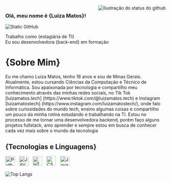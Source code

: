 <img align='right' src="https://github-readme-stats.vercel.app/api?username=luizapmatoss&show_icons=true&title_color=783c00&text_color=af552e&icon_color=783c00&bg_color=f8efd4&cache_seconds=2300" alt="ilustração do status do github">

### Olá, meu nome é {Luiza Matos}!


<img src="https://img.shields.io/static/v1?label=Overview&message=luizapmatoss&color=f8efd4&style=for-the-badge&logo=GitHub" alt="Static GitHub">

<p>Trabalho como {estagiária de TI}<br/> Eu sou desenvolvedora {back-end} em formação</p>

<h1>
    <strong>{Sobre Mim}</strong>
</h1>
Eu me chamo Luiza Matos, tenho 18 anos e sou de Minas Gerais. Atualmente, estou cursando Ciências da Computação e Técnico de Informática. Sou apaixonada por tecnologia e compartilho meu conhecimento através das minhas redes sociais, no Tik Tok [luizamatos.tech] (https://www.tiktok.com/@luizamatos.tech) e Instagram [luizamatostech] (https://www.instagram.com/luizamatostech/), onde falo sobre curiosidades do mundo tech, ensino algumas coisas e compartilho um pouco da minha rotina estudando e trabalhando na TI. Estou no processo de me tornar uma desenvolvedora backend, porém faço alguns projetos fullstack, amo aprender e sempre estou em busca de conhecer cada vez mais sobre o mundo da tecnologia

<h2>
    <strong>{Tecnologias e Linguagens}</strong>
</h2>

<img 
    align="left" 
    alt="Python" 
    title="Python"
    width="30px" 
    style="padding-right: 10px;" 
    src="https://cdn.jsdelivr.net/gh/devicons/devicon@latest/icons/python/python-original.svg" 
/>
<img 
    align="left" 
    alt="JAVA" 
    title="Java"
    width="30px" 
    style="padding-right: 10px;" 
    src="https://cdn.jsdelivr.net/gh/devicons/devicon@latest/icons/java/java-original.svg"  
/>

<img
    align="left"
    alt="HTML"
    width="30px"
    style="padding-right: 10px;"
    src="https://cdn.jsdelivr.net/gh/devicons/devicon@latest/icons/html5/html5-original.svg"
/>

<img
    align="left"
    alt="CSS"
    width="30px"
    style="padding-right: 10px;"
    src="https://cdn.jsdelivr.net/gh/devicons/devicon@latest/icons/css3/css3-original.svg"        
/>

<img
    align="left"
    alt="JavaScript"
    width="30px"
    style="padding-right: 10px;"
    src="https://cdn.jsdelivr.net/gh/devicons/devicon@latest/icons/javascript/javascript-original.svg"               
/>

<br>
<br>

![Top Langs](https://github-readme-stats.vercel.app/api/top-langs/?username=luizapmatoss&hide_progress=true&title_color=783c00&text_color=af552e&color=f8efd4)
